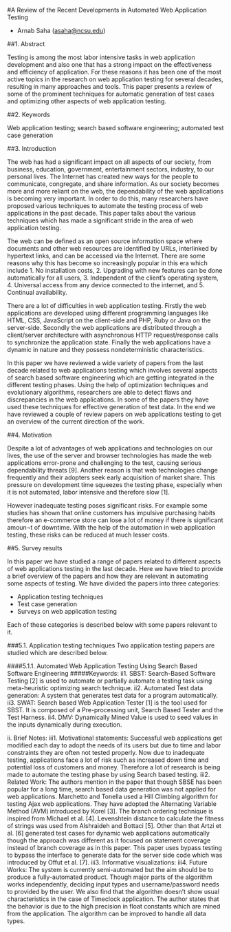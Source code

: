 #A Review of the Recent Developments in Automated Web Application Testing
-	Arnab Saha (asaha@ncsu.edu)

##1. Abstract

Testing is among the most labor intensive tasks in web application development and also one that has a strong impact on the effectiveness and efficiency of application. For these reasons it has been one of the most active topics in the research on web application testing for several decades, resulting in many approaches and tools. This paper presents a review of some of the prominent techniques for automatic generation of test cases and optimizing other aspects of web application testing.

##2. Keywords

Web application testing; search based software engineering; automated test case generation

##3. Introduction

The web has had a significant impact on all aspects of our society, from business, education, government, entertainment sectors, industry, to our personal lives. The Internet has created new ways for the people to communicate, congregate, and share information. As our society becomes more and more reliant on the web, the dependability of the web applications is becoming very important. In order to do this, many researchers have proposed various techniques to automate the testing process of web applications in the past decade. This paper talks about the various techniques which has made a significant stride in the area of web application testing.


The web can be defined as an open source information space where documents and other web resources are identified by URLs, interlinked by hypertext links, and can be accessed via the Internet. There are some reasons why this has become so increasingly popular in this era which include 1. No installation costs, 2. Upgrading with new features can be done automatically for all users, 3. Independent of the client’s operating system, 4. Universal access from any device connected to the internet, and 5. Continual availability.


There are a lot of difficulties in web application testing. Firstly the web applications are developed using different programming languages like HTML, CSS, JavaScript on the client-side and PHP, Ruby or Java on the server-side. Secondly the web applications are distributed through a client/server architecture with asynchronous HTTP request/response calls to synchronize the application state. Finally the web applications have a dynamic in nature and they possess nondeterministic characteristics.


In this paper we have reviewed a wide variety of papers from the last decade related to web applications testing which involves several aspects of search based software engineering which are getting integrated in the different testing phases. Using the help of optimization techniques and evolutionary algorithms, researchers are able to detect flaws and discrepancies in the web applications. In some of the papers they have used these techniques for effective generation of test data. In the end we have reviewed a couple of review papers on web applications testing to get an overview of the current direction of the work.


##4. Motivation 	

Despite a lot of advantages of web applications and technologies on our lives, the use of the server and browser technologies has made the web applications error-prone and challenging to the test, causing serious dependability threats [9]. Another reason is that web technologies change frequently and their adopters seek early acquisition of market share. This pressure on development time squeezes the testing phase, especially when it is not automated, labor intensive and therefore slow [1]. 


However inadequate testing poses significant risks. For example some studies has shown that online customers has impulsive purchasing habits therefore an e-commerce store can lose a lot of money if there is significant amoun¬t of downtime. With the help of the automation in web application testing, these risks can be reduced at much lesser costs.


##5. Survey results 

In this paper we have studied a range of papers related to different aspects of web applications testing in the last decade. Here we have tried to provide a brief overview of the papers and how they are relevant in automating some aspects of testing. We have divided the papers into three categories:
* Application testing techniques
* Test case generation
* Surveys on web application testing


Each of these categories is described below with some papers relevant to it. 


###5.1. Application testing techniques
Two application testing papers are studied which are described below. 

####5.1.1. Automated Web Application Testing Using Search Based Software Engineering
#####Keywords:
ii1. SBST: Search-Based Software Testing [2] is used to automate or partially automate a testing task using meta-heuristic optimizing search technique.
ii2. Automated Test data generation: A system that generates test data for a program automatically.
ii3. SWAT: Search based Web Application Tester [1] is the tool used for SBST. It is composed of a Pre-processing unit, Search Based Tester and the Test Harness.
ii4. DMV: Dynamically Mined Value is used to seed values in the inputs dynamically during execution.

ii.	Brief Notes:
iii1. Motivational statements: Successful web applications get modified each day to adopt the needs of its users but due to time and labor constraints they are often not tested properly. Now due to inadequate testing, applications face a lot of risk such as increased down time and potential loss of customers and money. Therefore a lot of research is being made to automate the testing phase by using Search based testing.
iii2. Related Work: The authors mention in the paper that though SBSE has been popular for a long time, search based data generation was not applied for web applications. Marchetto and Tonella used a Hill Climbing algorithm for testing Ajax web applications. They have adopted the Alternating Variable Method (AVM) introduced by Korel [3]. The branch ordering technique is inspired from Michael et al. [4]. Levenshtein distance to calculate the fitness of strings was used from Alshraideh and Bottaci [5]. Other than that Artzi et al. [6] generated test cases for dynamic web applications automatically though the approach was different as it focused on statement coverage instead of branch coverage as in this paper. This paper uses bypass testing to bypass the interface to generate data for the server side code which was introduced by Offut et al. [7].
iii3. Informative visualizations: 
iii4. Future Works: The system is currently semi-automated but the aim should be to produce a fully-automated product. Though major parts of the algorithm works independently, deciding input types and username/password needs to provided by the user. We also find that the algorithm doesn’t show usual characteristics in the case of Timeclock application. The author states that the behavior is due to the high precision in float constants which are mined from the application. The algorithm can be improved to handle all data types.  
